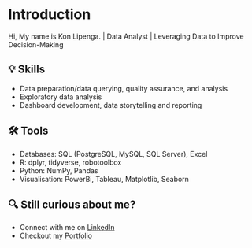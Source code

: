 # Introduction
Hi, My name is Kon Lipenga. | Data Analyst | Leveraging Data to Improve Decision-Making

## 💡 Skills

- Data preparation/data querying, quality assurance, and analysis
- Exploratory data analysis
- Dashboard development, data storytelling and reporting
    
## 🛠️ Tools

- Databases: SQL (PostgreSQL, MySQL, SQL Server), Excel
- R: dplyr, tidyverse, robotoolbox
- Python: NumPy, Pandas
- Visualisation: PowerBi, Tableau, Matplotlib, Seaborn
    
## 🔍 Still curious about me?
- Connect with me on [LinkedIn](https://www.linkedin.com/in/kon-lipenga-a0643239/)
- Checkout my [Portfolio](https://konli90.github.io/index.html)